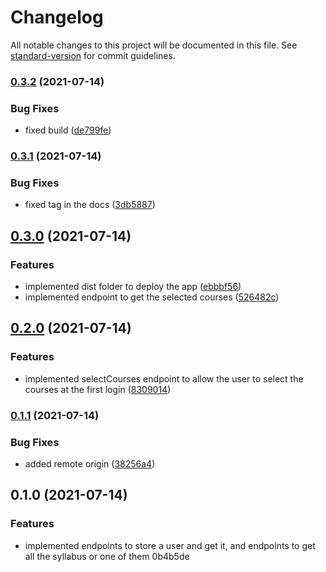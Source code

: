 # Changelog

All notable changes to this project will be documented in this file. See [standard-version](https://github.com/conventional-changelog/standard-version) for commit guidelines.

### [0.3.2](https://github.com/AnthonyLzq/ihc-project-back/compare/v0.3.1...v0.3.2) (2021-07-14)


### Bug Fixes

* fixed build ([de799fe](https://github.com/AnthonyLzq/ihc-project-back/commit/de799fe577ea8bc443af3e1dcdb8cd64c9865f52))

### [0.3.1](https://github.com/AnthonyLzq/ihc-project-back/compare/v0.3.0...v0.3.1) (2021-07-14)


### Bug Fixes

* fixed tag in the docs ([3db5887](https://github.com/AnthonyLzq/ihc-project-back/commit/3db58871cb5fc52dfca45cd268d552846e0febad))

## [0.3.0](https://github.com/AnthonyLzq/ihc-project-back/compare/v0.2.0...v0.3.0) (2021-07-14)


### Features

* implemented dist folder to deploy the app ([ebbbf56](https://github.com/AnthonyLzq/ihc-project-back/commit/ebbbf56dad6735020982ee2ff90f47e83a72ae1d))
* implemented endpoint to get the selected courses ([526482c](https://github.com/AnthonyLzq/ihc-project-back/commit/526482c0f92a3a738e67a53a2bd71647055459f3))

## [0.2.0](https://github.com/AnthonyLzq/ihc-project-back/compare/v0.1.1...v0.2.0) (2021-07-14)


### Features

* implemented selectCourses endpoint to allow the user to select the courses at the first login ([8309014](https://github.com/AnthonyLzq/ihc-project-back/commit/83090146e74238ff07922fbef73bdd9fd9c88715))

### [0.1.1](https://github.com/AnthonyLzq/ihc-project-back/compare/v0.1.0...v0.1.1) (2021-07-14)


### Bug Fixes

* added remote origin ([38256a4](https://github.com/AnthonyLzq/ihc-project-back/commit/38256a4181a7e9d41ce25222ede6ac23bdf87845))

## 0.1.0 (2021-07-14)


### Features

* implemented endpoints to store a user and get it, and endpoints to get all the syllabus or one of them 0b4b5de
